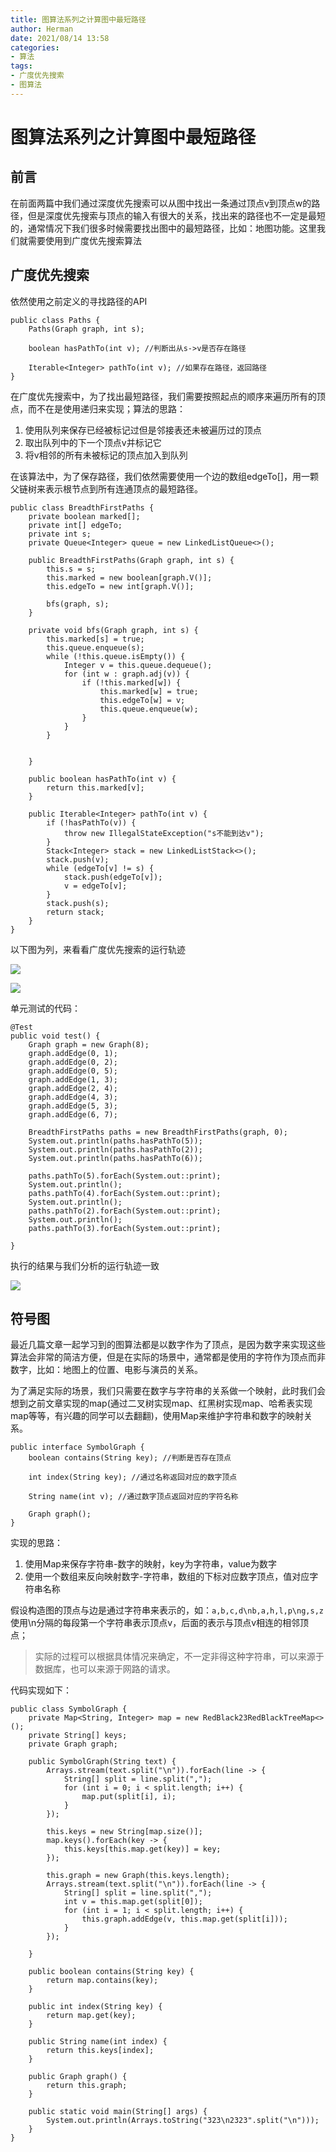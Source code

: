 ```yaml
---
title: 图算法系列之计算图中最短路径
author: Herman
date: 2021/08/14 13:58
categories:
- 算法
tags:
- 广度优先搜索
- 图算法
---
```


# 图算法系列之计算图中最短路径


## 前言
在前面两篇中我们通过深度优先搜索可以从图中找出一条通过顶点v到顶点w的路径，但是深度优先搜索与顶点的输入有很大的关系，找出来的路径也不一定是最短的，通常情况下我们很多时候需要找出图中的最短路径，比如：地图功能。这里我们就需要使用到广度优先搜索算法


## 广度优先搜索
依然使用之前定义的寻找路径的API
```
public class Paths {
    Paths(Graph graph, int s);
    
    boolean hasPathTo(int v); //判断出从s->v是否存在路径
    
    Iterable<Integer> pathTo(int v); //如果存在路径，返回路径
}
```

在广度优先搜索中，为了找出最短路径，我们需要按照起点的顺序来遍历所有的顶点，而不在是使用递归来实现；算法的思路：

1. 使用队列来保存已经被标记过但是邻接表还未被遍历过的顶点
2. 取出队列中的下一个顶点v并标记它
3. 将v相邻的所有未被标记的顶点加入到队列

在该算法中，为了保存路径，我们依然需要使用一个边的数组edgeTo[]，用一颗父链树来表示根节点到所有连通顶点的最短路径。

```
public class BreadthFirstPaths {
    private boolean marked[];
    private int[] edgeTo;
    private int s;
    private Queue<Integer> queue = new LinkedListQueue<>();

    public BreadthFirstPaths(Graph graph, int s) {
        this.s = s;
        this.marked = new boolean[graph.V()];
        this.edgeTo = new int[graph.V()];

        bfs(graph, s);
    }

    private void bfs(Graph graph, int s) {
        this.marked[s] = true;
        this.queue.enqueue(s);
        while (!this.queue.isEmpty()) {
            Integer v = this.queue.dequeue();
            for (int w : graph.adj(v)) {
                if (!this.marked[w]) {
                    this.marked[w] = true;
                    this.edgeTo[w] = v;
                    this.queue.enqueue(w);
                }
            }
        }


    }

    public boolean hasPathTo(int v) {
        return this.marked[v];
    }

    public Iterable<Integer> pathTo(int v) {
        if (!hasPathTo(v)) {
            throw new IllegalStateException("s不能到达v");
        }
        Stack<Integer> stack = new LinkedListStack<>();
        stack.push(v);
        while (edgeTo[v] != s) {
            stack.push(edgeTo[v]);
            v = edgeTo[v];
        }
        stack.push(s);
        return stack;
    }
}
```


以下图为列，来看看广度优先搜索的运行轨迹

![](https://raw.githubusercontent.com/silently9527/images/main/0965db8ae1cd4b84ab7453e31c768db1%7Etplv-k3u1fbpfcp-zoom-1.image)

![](https://raw.githubusercontent.com/silently9527/images/main/e8c5b8f000754f0f8bb3027dc531b2c0%7Etplv-k3u1fbpfcp-zoom-1.image)


单元测试的代码：

```
@Test
public void test() {
    Graph graph = new Graph(8);
    graph.addEdge(0, 1);
    graph.addEdge(0, 2);
    graph.addEdge(0, 5);
    graph.addEdge(1, 3);
    graph.addEdge(2, 4);
    graph.addEdge(4, 3);
    graph.addEdge(5, 3);
    graph.addEdge(6, 7);

    BreadthFirstPaths paths = new BreadthFirstPaths(graph, 0);
    System.out.println(paths.hasPathTo(5));
    System.out.println(paths.hasPathTo(2));
    System.out.println(paths.hasPathTo(6));

    paths.pathTo(5).forEach(System.out::print);
    System.out.println();
    paths.pathTo(4).forEach(System.out::print);
    System.out.println();
    paths.pathTo(2).forEach(System.out::print);
    System.out.println();
    paths.pathTo(3).forEach(System.out::print);

}
```

执行的结果与我们分析的运行轨迹一致

![](https://raw.githubusercontent.com/silently9527/images/main/ccd3716f1c514baf9238b8fa83300075%7Etplv-k3u1fbpfcp-zoom-1.image)


## 符号图
最近几篇文章一起学习到的图算法都是以数字作为了顶点，是因为数字来实现这些算法会非常的简洁方便，但是在实际的场景中，通常都是使用的字符作为顶点而非数字，比如：地图上的位置、电影与演员的关系。

为了满足实际的场景，我们只需要在数字与字符串的关系做一个映射，此时我们会想到之前文章实现的map(通过二叉树实现map、红黑树实现map、哈希表实现map等等，有兴趣的同学可以去翻翻)，使用Map来维护字符串和数字的映射关系。

```
public interface SymbolGraph {
    boolean contains(String key); //判断是否存在顶点

    int index(String key); //通过名称返回对应的数字顶点

    String name(int v); //通过数字顶点返回对应的字符名称

    Graph graph();
}
```

实现的思路：

1. 使用Map来保存字符串-数字的映射，key为字符串，value为数字
2. 使用一个数组来反向映射数字-字符串，数组的下标对应数字顶点，值对应字符串名称


假设构造图的顶点与边是通过字符串来表示的，如：`a,b,c,d\nb,a,h,l,p\ng,s,z` 使用\n分隔的每段第一个字符串表示顶点v，后面的表示与顶点v相连的相邻顶点；

> 实际的过程可以根据具体情况来确定，不一定非得这种字符串，可以来源于数据库，也可以来源于网路的请求。

代码实现如下：

```
public class SymbolGraph {
    private Map<String, Integer> map = new RedBlack23RedBlackTreeMap<>();
    private String[] keys;
    private Graph graph;

    public SymbolGraph(String text) {
        Arrays.stream(text.split("\n")).forEach(line -> {
            String[] split = line.split(",");
            for (int i = 0; i < split.length; i++) {
                map.put(split[i], i);
            }
        });

        this.keys = new String[map.size()];
        map.keys().forEach(key -> {
            this.keys[this.map.get(key)] = key;
        });

        this.graph = new Graph(this.keys.length);
        Arrays.stream(text.split("\n")).forEach(line -> {
            String[] split = line.split(",");
            int v = this.map.get(split[0]);
            for (int i = 1; i < split.length; i++) {
                this.graph.addEdge(v, this.map.get(split[i]));
            }
        });
        
    }

    public boolean contains(String key) {
        return map.contains(key);
    }

    public int index(String key) {
        return map.get(key);
    }

    public String name(int index) {
        return this.keys[index];
    }

    public Graph graph() {
        return this.graph;
    }

    public static void main(String[] args) {
        System.out.println(Arrays.toString("323\n2323".split("\n")));
    }
}
```



